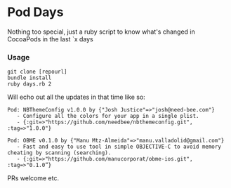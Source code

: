 # Pod Days

Nothing too special, just a ruby script to know what's changed in CocoaPods in the last `x days


### Usage

```
git clone [repourl]
bundle install
ruby days.rb 2
```

Will echo out all the updates in that time like so:

```
Pod: NBThemeConfig v1.0.0 by {"Josh Justice"=>"josh@need-bee.com"}
   - Configure all the colors for your app in a single plist.
   - {:git=>"https://github.com/needbee/nbthemeconfig.git", :tag=>"1.0.0"}

Pod: OBME v0.1.0 by {"Manu Mtz-Almeida"=>"manu.valladolid@gmail.com"}
   - Fast and easy to use tool in simple OBJECTIVE-C to avoid memory cheating by scanning (searching).
   - {:git=>"https://github.com/manucorporat/obme-ios.git", :tag=>"0.1.0”}
```

PRs welcome etc.